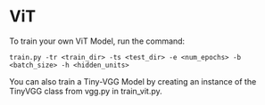 # ViT
To train your own ViT Model, run the command:

`train.py -tr <train_dir> -ts <test_dir> -e <num_epochs> -b <batch_size> -h <hidden_units>`

You can also train a Tiny-VGG Model by creating an instance of the TinyVGG class from vgg.py in train_vit.py.
